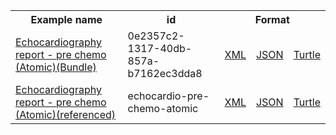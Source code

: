 <table class="list" width="100%">            
   <tr>
     <th>Example name</th>
     <th>id</th>
     <th colspan="3">Format</th>
   </tr>
   <tr>
      <td><a href="bundle-0e2357c2-1317-40db-857a-b7162ec3dda8.html">Echocardiography report - pre chemo (Atomic)(Bundle)</a></td>
      <td>0e2357c2-1317-40db-857a-b7162ec3dda8</td>
      <td><a href="bundle-0e2357c2-1317-40db-857a-b7162ec3dda8.xml.html">XML</a></td>
      <td><a href="bundle-0e2357c2-1317-40db-857a-b7162ec3dda8.json.html">JSON</a></td>
      <td><a href="bundle-0e2357c2-1317-40db-857a-b7162ec3dda8.ttl.html">Turtle</a></td>
   </tr> 
   <tr>
      <td><a href="diagnosticreport-echocardio-pre-chemo-atomic.html">Echocardiography report - pre chemo (Atomic)(referenced)</a></td>
      <td>echocardio-pre-chemo-atomic</td>
      <td><a href="diagnosticreport-echocardio-pre-chemo-atomic.xml.html">XML</a></td>
      <td><a href="diagnosticreport-echocardio-pre-chemo-atomic.json.html">JSON</a></td>
      <td><a href="diagnosticreport-echocardio-pre-chemo-atomic.ttl.html">Turtle</a></td>
   </tr>              
</table>